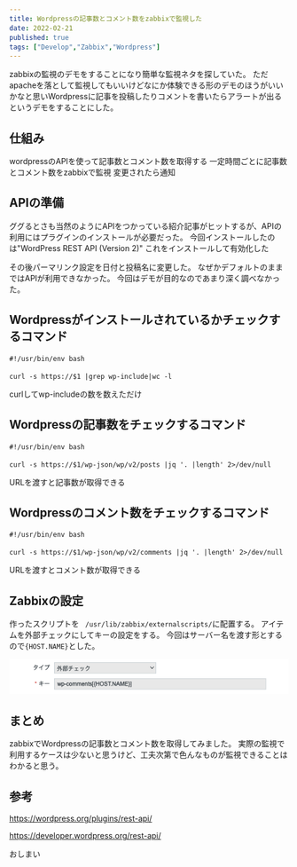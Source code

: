 ```yaml
---
title: Wordpressの記事数とコメント数をzabbixで監視した
date: 2022-02-21
published: true
tags: ["Develop","Zabbix","Wordpress"]
---
```




zabbixの監視のデモをすることになり簡単な監視ネタを探していた。
ただapacheを落として監視してもいいけどなにか体験できる形のデモのほうがいいかなと思いWordpressに記事を投稿したりコメントを書いたらアラートが出るというデモをすることにした。


## 仕組み

wordpressのAPIを使って記事数とコメント数を取得する
一定時間ごとに記事数とコメント数をzabbixで監視
変更されたら通知


## APIの準備

ググるとさも当然のようにAPIをつかっている紹介記事がヒットするが、APIの利用にはプラグインのインストールが必要だった。
今回インストールしたのは"WordPress REST API (Version 2)"
これをインストールして有効化した

その後パーマリンク設定を日付と投稿名に変更した。
なぜかデフォルトのままではAPIが利用できなかった。
今回はデモが目的なのであまり深く調べなかった。



## Wordpressがインストールされているかチェックするコマンド

```shell
#!/usr/bin/env bash

curl -s https://$1 |grep wp-include|wc -l
```

curlしてwp-includeの数を数えただけ



## Wordpressの記事数をチェックするコマンド

```shell
#!/usr/bin/env bash 

curl -s https://$1/wp-json/wp/v2/posts |jq '. |length' 2>/dev/null
```


URLを渡すと記事数が取得できる


## Wordpressのコメント数をチェックするコマンド

```shell
#!/usr/bin/env bash 

curl -s https://$1/wp-json/wp/v2/comments |jq '. |length' 2>/dev/null
```

URLを渡すとコメント数が取得できる

## Zabbixの設定

作ったスクリプトを ` /usr/lib/zabbix/externalscripts/`に配置する。
アイテムを外部チェックにしてキーの設定をする。
今回はサーバー名を渡す形とするので`{HOST.NAME}`とした。

![image-20220221142837604](../image/p25/image-20220221142837604.png)

## まとめ

zabbixでWordpressの記事数とコメント数を取得してみました。
実際の監視で利用するケースは少ないと思うけど、工夫次第で色んなものが監視できることはわかると思う。



## 参考

https://wordpress.org/plugins/rest-api/

https://developer.wordpress.org/rest-api/



おしまい

